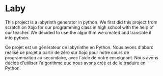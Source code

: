 # Laby
This project is a labyrinth generator in python. We first did this project from scratch on Xojo for our programming class in high school with the help of our teacher. We decided to use the algorithm we created and translate it into python.

Ce projet est un générateur de labyrinthe en Python. Nous avons d'abord réalisé ce projet à partir de zéro sur Xojo pour notre cours de programmation au secondaire, avec l'aide de notre enseignant. Nous avons décidé d'utiliser l'algorithme que nous avons créé et de le traduire en Python.
